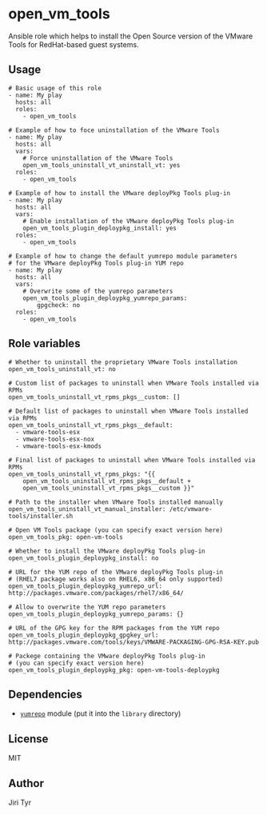 open_vm_tools
=============

Ansible role which helps to install the Open Source version of the VMware
Tools for RedHat-based guest systems.


Usage
-----

```
# Basic usage of this role
- name: My play
  hosts: all
  roles:
    - open_vm_tools

# Example of how to foce uninstallation of the VMware Tools
- name: My play
  hosts: all
  vars:
    # Force uninstallation of the VMware Tools
    open_vm_tools_uninstall_vt_uninstall_vt: yes
  roles:
    - open_vm_tools

# Example of how to install the VMware deployPkg Tools plug-in
- name: My play
  hosts: all
  vars:
    # Enable installation of the VMware deployPkg Tools plug-in
    open_vm_tools_plugin_deploypkg_install: yes
  roles:
    - open_vm_tools

# Example of how to change the default yumrepo module parameters
# for the VMware deployPkg Tools plug-in YUM repo
- name: My play
  hosts: all
  vars:
    # Overwrite some of the yumrepo parameters
    open_vm_tools_plugin_deploypkg_yumrepo_params:
        gpgcheck: no
  roles:
    - open_vm_tools
```


Role variables
--------------

```
# Whether to uninstall the proprietary VMware Tools installation
open_vm_tools_uninstall_vt: no

# Custom list of packages to uninstall when VMware Tools installed via RPMs
open_vm_tools_uninstall_vt_rpms_pkgs__custom: []

# Default list of packages to uninstall when VMware Tools installed via RPMs
open_vm_tools_uninstall_vt_rpms_pkgs__default:
  - vmware-tools-esx
  - vmware-tools-esx-nox
  - vmware-tools-esx-kmods

# Final list of packages to uninstall when VMware Tools installed via RPMs
open_vm_tools_uninstall_vt_rpms_pkgs: "{{
    open_vm_tools_uninstall_vt_rpms_pkgs__default +
    open_vm_tools_uninstall_vt_rpms_pkgs__custom }}"

# Path to the installer when VMware Tools installed manually
open_vm_tools_uninstall_vt_manual_installer: /etc/vmware-tools/installer.sh

# Open VM Tools package (you can specify exact version here)
open_vm_tools_pkg: open-vm-tools

# Whether to install the VMware deployPkg Tools plug-in
open_vm_tools_plugin_deploypkg_install: no

# URL for the YUM repo of the VMware deployPkg Tools plug-in
# (RHEL7 package works also on RHEL6, x86_64 only supported)
open_vm_tools_plugin_deploypkg_yumrepo_url: http://packages.vmware.com/packages/rhel7/x86_64/

# Allow to overwrite the YUM repo parameters
open_vm_tools_plugin_deploypkg_yumrepo_params: {}

# URL of the GPG key for the RPM packages from the YUM repo
open_vm_tools_plugin_deploypkg_gpgkey_url: http://packages.vmware.com/tools/keys/VMWARE-PACKAGING-GPG-RSA-KEY.pub

# Packege containing the VMware deployPkg Tools plug-in
# (you can specify exact version here)
open_vm_tools_plugin_deploypkg_pkg: open-vm-tools-deploypkg
```


Dependencies
------------

- [`yumrepo`](https://raw.githubusercontent.com/jtyr/ansible-modules-extras/jtyr-yumrepo_params/packaging/os/yumrepo.py)
  module (put it into the `library` directory)


License
-------

MIT


Author
------

Jiri Tyr
